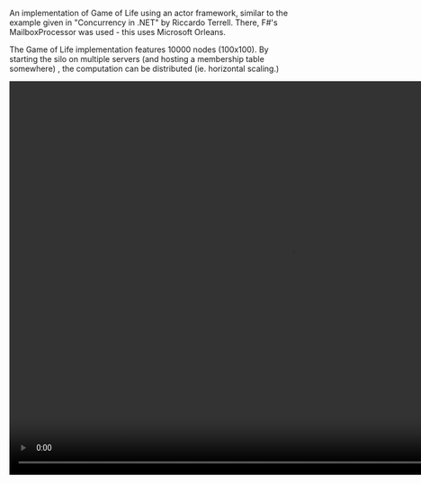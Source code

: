 ﻿An implementation of Game of Life using an actor framework, similar to 
the example given in "Concurrency in .NET" by Riccardo Terrell. There, F#'s MailboxProcessor was used - this uses Microsoft Orleans.

The Game of Life implementation features 10000 nodes (100x100).
By starting the silo on multiple servers (and hosting a membership table somewhere) , the computation can be distributed (ie. horizontal scaling.)

<video src="vid.mp4" width="1000" height="700" controls></video>


